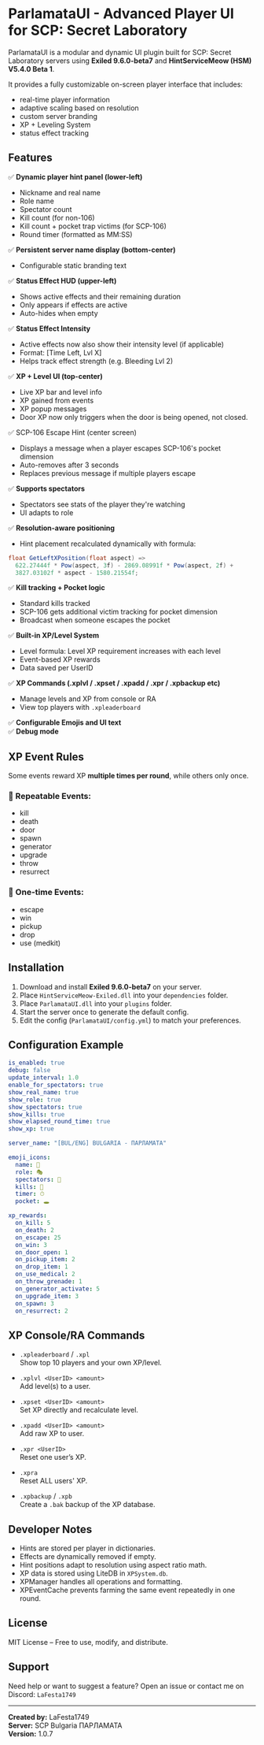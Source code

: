 ﻿# ParlamataUI - Advanced Player UI for SCP: Secret Laboratory

ParlamataUI is a modular and dynamic UI plugin built for SCP: Secret Laboratory servers using **Exiled 9.6.0-beta7** and **HintServiceMeow (HSM) V5.4.0 Beta 1**.

It provides a fully customizable on-screen player interface that includes:
- real-time player information
- adaptive scaling based on resolution
- custom server branding
- XP + Leveling System
- status effect tracking

## Features

✅ **Dynamic player hint panel (lower-left)**  
- Nickname and real name  
- Role name  
- Spectator count  
- Kill count (for non-106)  
- Kill count + pocket trap victims (for SCP-106)  
- Round timer (formatted as MM:SS)

✅ **Persistent server name display (bottom-center)**  
- Configurable static branding text

✅ **Status Effect HUD (upper-left)**  
- Shows active effects and their remaining duration  
- Only appears if effects are active  
- Auto-hides when empty

✅ **Status Effect Intensity**
- Active effects now also show their intensity level (if applicable)
- Format: [Time Left, Lvl X]
- Helps track effect strength (e.g. Bleeding Lvl 2)

✅ **XP + Level UI (top-center)**  
- Live XP bar and level info  
- XP gained from events  
- XP popup messages
- Door XP now only triggers when the door is being opened, not closed.

✅ SCP-106 Escape Hint (center screen)
- Displays a message when a player escapes SCP-106's pocket dimension
- Auto-removes after 3 seconds
- Replaces previous message if multiple players escape

✅ **Supports spectators**  
- Spectators see stats of the player they're watching  
- UI adapts to role

✅ **Resolution-aware positioning**  
- Hint placement recalculated dynamically with formula:
```cs
float GetLeftXPosition(float aspect) =>
  622.27444f * Pow(aspect, 3f) - 2869.08991f * Pow(aspect, 2f) +
  3827.03102f * aspect - 1580.21554f;
```

✅ **Kill tracking + Pocket logic**  
- Standard kills tracked  
- SCP-106 gets additional victim tracking for pocket dimension  
- Broadcast when someone escapes the pocket

✅ **Built-in XP/Level System**  
- Level formula: Level XP requirement increases with each level  
- Event-based XP rewards  
- Data saved per UserID

✅ **XP Commands (.xplvl / .xpset / .xpadd / .xpr / .xpbackup etc)**  
- Manage levels and XP from console or RA  
- View top players with `.xpleaderboard`

✅ **Configurable Emojis and UI text**  
✅ **Debug mode**

## XP Event Rules

Some events reward XP **multiple times per round**, while others only once.

### 🔁 Repeatable Events:
- kill
- death
- door
- spawn
- generator
- upgrade
- throw
- resurrect

### 🧷 One-time Events:
- escape
- win
- pickup
- drop
- use (medkit)

## Installation

1. Download and install **Exiled 9.6.0-beta7** on your server.
2. Place `HintServiceMeow-Exiled.dll` into your `dependencies` folder.
3. Place `ParlamataUI.dll` into your `plugins` folder.
4. Start the server once to generate the default config.
5. Edit the config (`ParlamataUI/config.yml`) to match your preferences.

## Configuration Example
```yaml
is_enabled: true
debug: false
update_interval: 1.0
enable_for_spectators: true
show_real_name: true
show_role: true
show_spectators: true
show_kills: true
show_elapsed_round_time: true
show_xp: true

server_name: "[BUL/ENG] BULGARIA - ПАРЛАМАТА"

emoji_icons:
  name: 👤
  role: 🎭
  spectators: 👥
  kills: 🔪
  timer: ⏱
  pocket: 🕳

xp_rewards:
  on_kill: 5
  on_death: 2
  on_escape: 25
  on_win: 3
  on_door_open: 1
  on_pickup_item: 2
  on_drop_item: 1
  on_use_medical: 2
  on_throw_grenade: 1
  on_generator_activate: 5
  on_upgrade_item: 3
  on_spawn: 3
  on_resurrect: 2
```

## XP Console/RA Commands

- `.xpleaderboard` / `.xpl`  
  Show top 10 players and your own XP/level.

- `.xplvl <UserID> <amount>`  
  Add level(s) to a user.

- `.xpset <UserID> <amount>`  
  Set XP directly and recalculate level.

- `.xpadd <UserID> <amount>`  
  Add raw XP to user.

- `.xpr <UserID>`  
  Reset one user’s XP.

- `.xpra`  
  Reset ALL users' XP.

- `.xpbackup` / `.xpb`  
  Create a `.bak` backup of the XP database.

## Developer Notes

- Hints are stored per player in dictionaries.
- Effects are dynamically removed if empty.
- Hint positions adapt to resolution using aspect ratio math.
- XP data is stored using LiteDB in `XPSystem.db`.
- XPManager handles all operations and formatting.
- XPEventCache prevents farming the same event repeatedly in one round.

## License

MIT License – Free to use, modify, and distribute.

## Support

Need help or want to suggest a feature? Open an issue or contact me on Discord: `LaFesta1749`

---

**Created by:** LaFesta1749  
**Server:** SCP Bulgaria ПАРЛАМАТА  
**Version:** 1.0.7